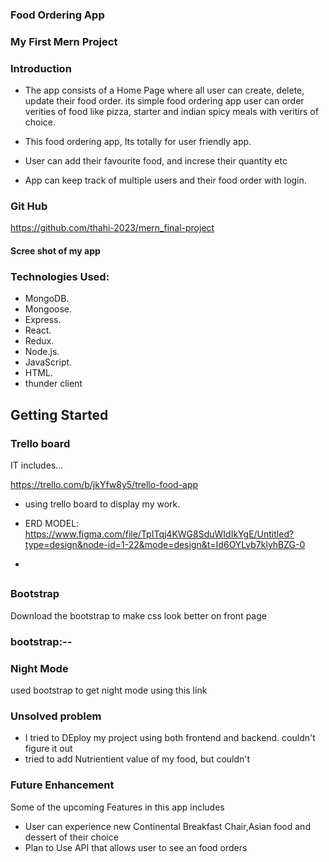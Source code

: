 ### Food Ordering App ###
### My First Mern Project

 ### Introduction
  * The app consists of a Home Page where all user can create, delete, update their food order. its simple food ordering app user can order verities of food like pizza, starter and indian spicy meals with veritirs of choice.

* This food ordering app, Its totally for user friendly app.
*  User can add their favourite food, and increse their quantity etc
*  App can keep track of multiple users and their food order with login.

### Git Hub

https://github.com/thahi-2023/mern_final-project

#### Scree shot of my app


### Technologies Used:
 * MongoDB.
 * Mongoose.
 * Express.
 * React.
  * Redux.
 * Node.js.
 * JavaScript.
 * HTML.
 * thunder client 
  
  
  


## Getting Started ###
 ### Trello board 
 IT includes...

https://trello.com/b/jkYfw8y5/trello-food-app

 * using trello board to display my work.

* ERD MODEL: https://www.figma.com/file/TpITqj4KWG8SduWIdIkYgE/Untitled?type=design&node-id=1-22&mode=design&t=Id6OYLvb7klyhBZG-0
 * 
##  

### Bootstrap
Download the bootstrap to make css look better on front page
### bootstrap:--
### Night Mode

used bootstrap to get night mode using this link
<link href="https://cdn.jsdelivr.net/npm/bootstrap-dark-5@1.1.3/dist/css/bootstrap-night.min.css" rel="stylesheet">



### Unsolved problem
* I tried to DEploy my project using both frontend and backend. couldn't figure it out
* tried to add Nutrientient value of my food, but couldn't 

### Future Enhancement
Some of the upcoming Features in this app includes

* User can experience new Continental Breakfast Chair,Asian food and dessert of their choice
* Plan to Use API that allows user to see an food orders
















